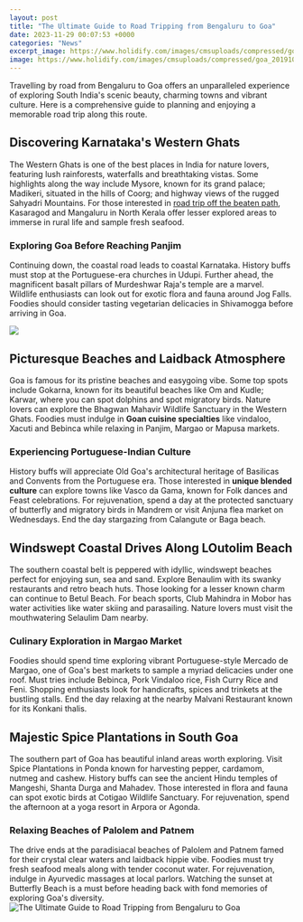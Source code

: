 ```yaml
---
layout: post
title: "The Ultimate Guide to Road Tripping from Bengaluru to Goa"
date: 2023-11-29 00:07:53 +0000
categories: "News"
excerpt_image: https://www.holidify.com/images/cmsuploads/compressed/goa_20191018094038.jpg
image: https://www.holidify.com/images/cmsuploads/compressed/goa_20191018094038.jpg
---
```


Travelling by road from Bengaluru to Goa offers an unparalleled experience of exploring South India's scenic beauty, charming towns and vibrant culture. Here is a comprehensive guide to planning and enjoying a memorable road trip along this route.
## Discovering Karnataka's Western Ghats
The Western Ghats is one of the best places in India for nature lovers, featuring lush rainforests, waterfalls and breathtaking vistas. Some highlights along the way include Mysore, known for its grand palace; Madikeri, situated in the hills of Coorg; and highway views of the rugged Sahyadri Mountains. For those interested in [road trip off the beaten path](https://thetopnews.github.io/virtual-reality-vs-playstation-5-which-is-right-for-you/), Kasaragod and Mangaluru in North Kerala offer lesser explored areas to immerse in rural life and sample fresh seafood. 
### Exploring Goa Before Reaching Panjim
Continuing down, the coastal road leads to coastal Karnataka. History buffs must stop at the Portuguese-era churches in Udupi. Further ahead, the magnificent basalt pillars of Murdeshwar Raja's temple are a marvel. Wildlife enthusiasts can look out for exotic flora and fauna around Jog Falls. Foodies should consider tasting vegetarian delicacies in Shivamogga before arriving in Goa.

![](https://www.holidify.com/images/cmsuploads/compressed/BtoGroute1_20191017171707.png)
## Picturesque Beaches and Laidback Atmosphere
Goa is famous for its pristine beaches and easygoing vibe. Some top spots include Gokarna, known for its beautiful beaches like Om and Kudle; Karwar, where you can spot dolphins and spot migratory birds. Nature lovers can explore the Bhagwan Mahavir Wildlife Sanctuary in the Western Ghats. Foodies must indulge in **Goan cuisine specialties** like vindaloo, Xacuti and Bebinca while relaxing in Panjim, Margao or Mapusa markets. 
### Experiencing Portuguese-Indian Culture
History buffs will appreciate Old Goa's architectural heritage of Basilicas and Convents from the Portuguese era. Those interested in **unique blended culture** can explore towns like Vasco da Gama, known for Folk dances and Feast celebrations. For rejuvenation, spend a day at the protected sanctuary of butterfly and migratory birds in Mandrem or visit Anjuna flea market on Wednesdays. End the day stargazing from Calangute or Baga beach.
## Windswept Coastal Drives Along LOutolim Beach
The southern coastal belt is peppered with idyllic, windswept beaches perfect for enjoying sun, sea and sand. Explore Benaulim with its swanky restaurants and retro beach huts. Those looking for a lesser known charm can continue to Betul Beach. For beach sports, Club Mahindra in Mobor has water activities like water skiing and parasailing. Nature lovers must visit the mouthwatering Selaulim Dam nearby.  
### Culinary Exploration in Margao Market
Foodies should spend time exploring vibrant Portuguese-style Mercado de Margao, one of Goa's best markets to sample a myriad delicacies under one roof. Must tries include Bebinca, Pork Vindaloo rice, Fish Curry Rice and Feni. Shopping enthusiasts look for handicrafts, spices and trinkets at the bustling stalls. End the day relaxing at the nearby Malvani Restaurant known for its Konkani thalis.
## Majestic Spice Plantations in South Goa
The southern part of Goa has beautiful inland areas worth exploring. Visit Spice Plantations in Ponda known for harvesting pepper, cardamom, nutmeg and cashew. History buffs can see the ancient Hindu temples of Mangeshi, Shanta Durga and Mahadev. Those interested in flora and fauna can spot exotic birds at Cotigao Wildlife Sanctuary. For rejuvenation, spend the afternoon at a yoga resort in Arpora or Agonda.  
### Relaxing Beaches of Palolem and Patnem
The drive ends at the paradisiacal beaches of Palolem and Patnem famed for their crystal clear waters and laidback hippie vibe. Foodies must try fresh seafood meals along with tender coconut water. For rejuvenation, indulge in Ayurvedic massages at local parlors. Watching the sunset at Butterfly Beach is a must before heading back with fond memories of exploring Goa's diversity.
![The Ultimate Guide to Road Tripping from Bengaluru to Goa](https://www.holidify.com/images/cmsuploads/compressed/goa_20191018094038.jpg)